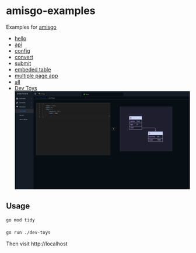 # amisgo-examples

Examples for [amisgo](https://github.com/zrcoder/amisgo)

- [hello](hello)
- [api](api)
- [config](config)
- [convert](convert)
- [submit](submit)
- [embeded table](embed-table)
- [multiple page app](multiple-page)
- [all](all)
- [Dev Toys](dev-toys)
  ![devtoys](dev-toy.png)

## Usage

```sh
go mod tidy

go run ./dev-toys
```

Then visit http://localhost
